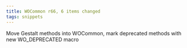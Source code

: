 ```yaml
---
title: WOCommon r66, 6 items changed
tags: snippets
---
```


Move Gestalt methods into WOCommon, mark deprecated methods with new WO_DEPRECATED macro
